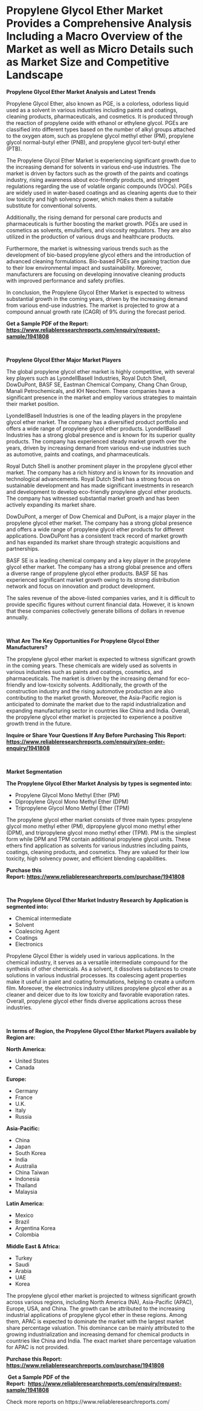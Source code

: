 <p><h1>Propylene Glycol Ether Market Provides a Comprehensive Analysis Including a Macro Overview of the Market as well as Micro Details such as Market Size and Competitive Landscape</h1></p><p><strong>Propylene Glycol Ether Market Analysis and Latest Trends</strong></p>
<p><p>Propylene Glycol Ether, also known as PGE, is a colorless, odorless liquid used as a solvent in various industries including paints and coatings, cleaning products, pharmaceuticals, and cosmetics. It is produced through the reaction of propylene oxide with ethanol or ethylene glycol. PGEs are classified into different types based on the number of alkyl groups attached to the oxygen atom, such as propylene glycol methyl ether (PM), propylene glycol normal-butyl ether (PNB), and propylene glycol tert-butyl ether (PTB).</p><p>The Propylene Glycol Ether Market is experiencing significant growth due to the increasing demand for solvents in various end-use industries. The market is driven by factors such as the growth of the paints and coatings industry, rising awareness about eco-friendly products, and stringent regulations regarding the use of volatile organic compounds (VOCs). PGEs are widely used in water-based coatings and as cleaning agents due to their low toxicity and high solvency power, which makes them a suitable substitute for conventional solvents.</p><p>Additionally, the rising demand for personal care products and pharmaceuticals is further boosting the market growth. PGEs are used in cosmetics as solvents, emulsifiers, and viscosity regulators. They are also utilized in the production of various drugs and healthcare products.</p><p>Furthermore, the market is witnessing various trends such as the development of bio-based propylene glycol ethers and the introduction of advanced cleaning formulations. Bio-based PGEs are gaining traction due to their low environmental impact and sustainability. Moreover, manufacturers are focusing on developing innovative cleaning products with improved performance and safety profiles.</p><p>In conclusion, the Propylene Glycol Ether Market is expected to witness substantial growth in the coming years, driven by the increasing demand from various end-use industries. The market is projected to grow at a compound annual growth rate (CAGR) of 9% during the forecast period.</p></p>
<p><strong>Get a Sample PDF of the Report:&nbsp; <a href="https://www.reliableresearchreports.com/enquiry/request-sample/1941808">https://www.reliableresearchreports.com/enquiry/request-sample/1941808</a></strong></p>
<p>&nbsp;</p>
<p><strong>Propylene Glycol Ether Major Market Players</strong></p>
<p><p>The global propylene glycol ether market is highly competitive, with several key players such as LyondellBasell Industries, Royal Dutch Shell, DowDuPont, BASF SE, Eastman Chemical Company, Chang Chan Group, Manali Petrochemicals, and KH Neochem. These companies have a significant presence in the market and employ various strategies to maintain their market position.</p><p>LyondellBasell Industries is one of the leading players in the propylene glycol ether market. The company has a diversified product portfolio and offers a wide range of propylene glycol ether products. LyondellBasell Industries has a strong global presence and is known for its superior quality products. The company has experienced steady market growth over the years, driven by increasing demand from various end-use industries such as automotive, paints and coatings, and pharmaceuticals.</p><p>Royal Dutch Shell is another prominent player in the propylene glycol ether market. The company has a rich history and is known for its innovation and technological advancements. Royal Dutch Shell has a strong focus on sustainable development and has made significant investments in research and development to develop eco-friendly propylene glycol ether products. The company has witnessed substantial market growth and has been actively expanding its market share.</p><p>DowDuPont, a merger of Dow Chemical and DuPont, is a major player in the propylene glycol ether market. The company has a strong global presence and offers a wide range of propylene glycol ether products for different applications. DowDuPont has a consistent track record of market growth and has expanded its market share through strategic acquisitions and partnerships.</p><p>BASF SE is a leading chemical company and a key player in the propylene glycol ether market. The company has a strong global presence and offers a diverse range of propylene glycol ether products. BASF SE has experienced significant market growth owing to its strong distribution network and focus on innovation and product development.</p><p>The sales revenue of the above-listed companies varies, and it is difficult to provide specific figures without current financial data. However, it is known that these companies collectively generate billions of dollars in revenue annually.</p></p>
<p>&nbsp;</p>
<p><strong>What Are The Key Opportunities For Propylene Glycol Ether Manufacturers?</strong></p>
<p><p>The propylene glycol ether market is expected to witness significant growth in the coming years. These chemicals are widely used as solvents in various industries such as paints and coatings, cosmetics, and pharmaceuticals. The market is driven by the increasing demand for eco-friendly and low-toxicity solvents. Additionally, the growth of the construction industry and the rising automotive production are also contributing to the market growth. Moreover, the Asia-Pacific region is anticipated to dominate the market due to the rapid industrialization and expanding manufacturing sector in countries like China and India. Overall, the propylene glycol ether market is projected to experience a positive growth trend in the future.</p></p>
<p><strong>Inquire or Share Your Questions If Any Before Purchasing This Report: <a href="https://www.reliableresearchreports.com/enquiry/pre-order-enquiry/1941808">https://www.reliableresearchreports.com/enquiry/pre-order-enquiry/1941808</a></strong></p>
<p>&nbsp;</p>
<p><strong>Market Segmentation</strong></p>
<p><strong>The Propylene Glycol Ether Market Analysis by types is segmented into:</strong></p>
<p><ul><li>Propylene Glycol Mono Methyl Ether (PM)</li><li>Dipropylene Glycol Mono Methyl Ether (DPM)</li><li>Tripropylene Glycol Mono Methyl Ether (TPM)</li></ul></p>
<p><p>The propylene glycol ether market consists of three main types: propylene glycol mono methyl ether (PM), dipropylene glycol mono methyl ether (DPM), and tripropylene glycol mono methyl ether (TPM). PM is the simplest form while DPM and TPM contain additional propylene glycol units. These ethers find application as solvents for various industries including paints, coatings, cleaning products, and cosmetics. They are valued for their low toxicity, high solvency power, and efficient blending capabilities.</p></p>
<p><strong>Purchase this Report:&nbsp;<a href="https://www.reliableresearchreports.com/purchase/1941808">https://www.reliableresearchreports.com/purchase/1941808</a></strong></p>
<p>&nbsp;</p>
<p><strong>The Propylene Glycol Ether Market Industry Research by Application is segmented into:</strong></p>
<p><ul><li>Chemical intermediate</li><li>Solvent</li><li>Coalescing Agent</li><li>Coatings</li><li>Electronics</li></ul></p>
<p><p>Propylene Glycol Ether is widely used in various applications. In the chemical industry, it serves as a versatile intermediate compound for the synthesis of other chemicals. As a solvent, it dissolves substances to create solutions in various industrial processes. Its coalescing agent properties make it useful in paint and coating formulations, helping to create a uniform film. Moreover, the electronics industry utilizes propylene glycol ether as a cleaner and deicer due to its low toxicity and favorable evaporation rates. Overall, propylene glycol ether finds diverse applications across these industries.</p></p>
<p>&nbsp;</p>
<p><strong>In terms of Region, the Propylene Glycol Ether Market Players available by Region are:</strong></p>
<p>
    <p> <strong> North America: </strong>
        <ul>
            <li>United States</li>
            <li>Canada</li>
        </ul>
        </p> 
    <p> <strong> Europe: </strong>
        <ul>
            <li>Germany</li>
            <li>France</li>
            <li>U.K.</li>
            <li>Italy</li>
            <li>Russia</li>
        </ul>
        </p> 
    <p> <strong> Asia-Pacific: </strong>
        <ul>
            <li>China</li>
            <li>Japan</li>
            <li>South Korea</li>
            <li>India</li>
            <li>Australia</li>
            <li>China Taiwan</li>
            <li>Indonesia</li>
            <li>Thailand</li>
            <li>Malaysia</li>
        </ul>
        </p> 
    <p> <strong> Latin America: </strong>
        <ul>
            <li>Mexico</li>
            <li>Brazil</li>
            <li>Argentina Korea</li>
            <li>Colombia</li>
        </ul>
        </p> 
    <p> <strong> Middle East & Africa: </strong>
        <ul>
            <li>Turkey</li>
            <li>Saudi</li>
            <li>Arabia</li>
            <li>UAE</li>
            <li>Korea</li>
        </ul>
    </p>
    </p>
<p><p>The propylene glycol ether market is projected to witness significant growth across various regions, including North America (NA), Asia-Pacific (APAC), Europe, USA, and China. The growth can be attributed to the increasing industrial applications of propylene glycol ether in these regions. Among them, APAC is expected to dominate the market with the largest market share percentage valuation. This dominance can be mainly attributed to the growing industrialization and increasing demand for chemical products in countries like China and India. The exact market share percentage valuation for APAC is not provided.</p></p>
<p><strong>Purchase this Report: <a href="https://www.reliableresearchreports.com/purchase/1941808">https://www.reliableresearchreports.com/purchase/1941808</a></strong></p>
<p>&nbsp;<strong>Get a Sample PDF of the Report:&nbsp;&nbsp;<a href="https://www.reliableresearchreports.com/enquiry/request-sample/1941808">https://www.reliableresearchreports.com/enquiry/request-sample/1941808</a></strong></p>
<p><strong></strong></p>
<p>Check more reports on https://www.reliableresearchreports.com/</p>